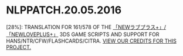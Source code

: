 # NLPPATCH.20.05.2016
[28%]: TRANSLATION FOR 161/578 OF THE [「NEWラブプラス+」/「NEWLOVEPLUS+」](http://www.konami.jp/products/newloveplus_plus/) 3DS GAME SCRIPTS AND SUPPORT FOR HANS/NTR/CFW/FLASHCARDS/CITRA.
[VIEW OUR CREDITS FOR THIS PROJECT.](https://github.com/LovePlusProject/NLPPATCH/issues/1)
